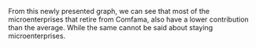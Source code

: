 From this newly presented graph, we can see that most of the microenterprises that retire from Comfama, also have a lower contribution than the average. While the same cannot be said about staying microenterprises.